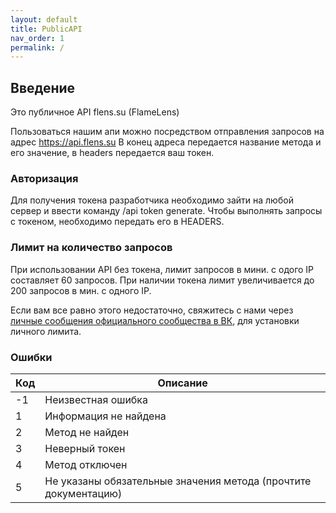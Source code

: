 ```yaml
---
layout: default
title: PublicAPI 
nav_order: 1
permalink: /
---
```


## Введение

Это публичное API flens.su (FlameLens)

Пользоваться нашим апи можно посредством отправления запросов на адрес https://api.flens.su
В конец адреса передается название метода и его значение, в headers передается ваш токен.

### Авторизация

Для получения токена разработчика необходимо зайти на любой сервер и ввести команду /api token generate.
Чтобы выполнять запросы с токеном, необходимо передать его в HEADERS.

### Лимит на количество запросов

При использовании API без токена, лимит запросов в мини. с одого IP составляет 60 запросов.
При наличии токена лимит увеличивается до 200 запросов в мин. с одного IP.

Если вам все равно этого недостаточно, свяжитесь с нами через [личные сообщения официального сообщества в ВК](vk.me/flamelens), для установки личного лимита.

### Ошибки

Код | Описание
------------ | -------------
-1 | Неизвестная ошибка
1 | Информация не найдена
2 | Метод не найден
3 | Неверный токен 
4 | Метод отключен
5 | Не указаны обязательные значения метода (прочтите документацию)
